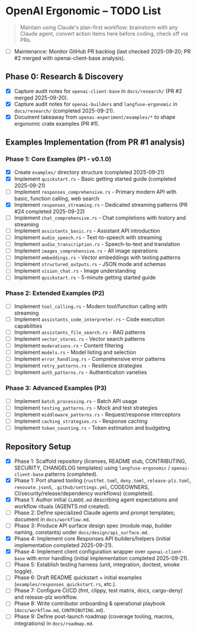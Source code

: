 # OpenAI Ergonomic – TODO List

> Maintain using Claude's plan-first workflow: brainstorm with any Claude agent, convert action items here before coding, check off via PRs.

- [ ] Maintenance: Monitor GitHub PR backlog (last checked 2025-09-20; PR #2 merged with openai-client-base analysis).

## Phase 0: Research & Discovery
- [x] Capture audit notes for `openai-client-base` in `docs/research/` (PR #2 merged 2025-09-20).
- [x] Capture audit notes for `openai-builders` and `langfuse-ergonomic` in `docs/research/` (completed 2025-09-21).
- [x] Document takeaway from `openai-experiment/examples/*` to shape ergonomic crate examples (PR #1).

## Examples Implementation (from PR #1 analysis)
### Phase 1: Core Examples (P1 - v0.1.0)
- [x] Create `examples/` directory structure (completed 2025-09-21)
- [x] Implement `quickstart.rs` - Basic getting started guide (completed 2025-09-21)
- [ ] Implement `responses_comprehensive.rs` - Primary modern API with basic, function calling, web search
- [x] Implement `responses_streaming.rs` - Dedicated streaming patterns (PR #24 completed 2025-09-22)
- [ ] Implement `chat_comprehensive.rs` - Chat completions with history and streaming
- [ ] Implement `assistants_basic.rs` - Assistant API introduction
- [ ] Implement `audio_speech.rs` - Text-to-speech with streaming
- [ ] Implement `audio_transcription.rs` - Speech-to-text and translation
- [ ] Implement `images_comprehensive.rs` - All image operations
- [ ] Implement `embeddings.rs` - Vector embeddings with testing patterns
- [ ] Implement `structured_outputs.rs` - JSON mode and schemas
- [ ] Implement `vision_chat.rs` - Image understanding
- [ ] Implement `quickstart.rs` - 5-minute getting started guide

### Phase 2: Extended Examples (P2)
- [ ] Implement `tool_calling.rs` - Modern tool/function calling with streaming
- [ ] Implement `assistants_code_interpreter.rs` - Code execution capabilities
- [ ] Implement `assistants_file_search.rs` - RAG patterns
- [ ] Implement `vector_stores.rs` - Vector search patterns
- [ ] Implement `moderations.rs` - Content filtering
- [ ] Implement `models.rs` - Model listing and selection
- [ ] Implement `error_handling.rs` - Comprehensive error patterns
- [ ] Implement `retry_patterns.rs` - Resilience strategies
- [ ] Implement `auth_patterns.rs` - Authentication varieties

### Phase 3: Advanced Examples (P3)
- [ ] Implement `batch_processing.rs` - Batch API usage
- [ ] Implement `testing_patterns.rs` - Mock and test strategies
- [ ] Implement `middleware_patterns.rs` - Request/response interceptors
- [ ] Implement `caching_strategies.rs` - Response caching
- [ ] Implement `token_counting.rs` - Token estimation and budgeting

## Repository Setup
- [x] Phase 1: Scaffold repository (licenses, README stub, CONTRIBUTING, SECURITY, CHANGELOG templates) using `langfuse-ergonomic` / `openai-client-base` patterns (completed).
- [x] Phase 1: Port shared tooling (`rustfmt.toml`, `deny.toml`, `release-plz.toml`, `renovate.json5`, `.github/settings.yml`, CODEOWNERS, CI/security/release/dependency workflows) (completed).
- [x] Phase 1: Author initial `CLAUDE.md` describing agent expectations and workflow rituals (AGENTS.md created).
- [ ] Phase 2: Define specialized Claude agents and prompt templates; document in `docs/workflow.md`.
- [ ] Phase 3: Produce API surface design spec (module map, builder naming, constants) under `docs/design/api_surface.md`.
- [x] Phase 4: Implement core Responses API builders/helpers (initial implementation completed 2025-09-21).
- [x] Phase 4: Implement client configuration wrapper over `openai-client-base` with error handling (initial implementation completed 2025-09-21).
- [ ] Phase 5: Establish testing harness (unit, integration, doctest, smoke toggle).
- [ ] Phase 6: Draft README quickstart + initial examples (`examples/responses_quickstart.rs`, etc.).
- [ ] Phase 7: Configure CI/CD (fmt, clippy, test matrix, docs, cargo-deny) and release-plz workflow.
- [ ] Phase 8: Write contributor onboarding & operational playbook (`docs/workflow.md`, `CONTRIBUTING.md`).
- [ ] Phase 9: Define post-launch roadmap (coverage tooling, macros, integrations) in `docs/roadmap.md`.
